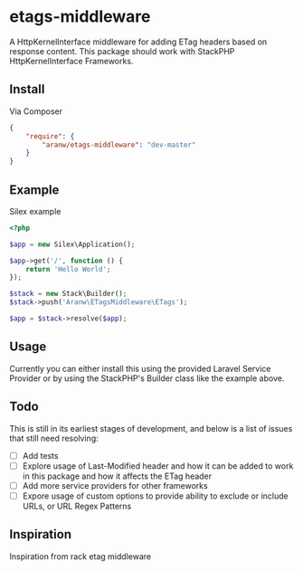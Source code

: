etags-middleware
================

A HttpKernelInterface middleware for adding ETag headers based on response content. This package should work with StackPHP HttpKernelInterface Frameworks.

## Install

Via Composer

``` json
{
    "require": {
        "aranw/etags-middleware": "dev-master"
    }
}
```

## Example

Silex example

``` php
<?php

$app = new Silex\Application();

$app->get('/', function () {
    return 'Hello World';
});

$stack = new Stack\Builder();
$stack->push('Aranw\ETagsMiddleware\ETags');

$app = $stack->resolve($app);

```

## Usage 

Currently you can either install this using the provided Laravel Service Provider or by using the StackPHP's Builder class like the example above.

## Todo


This is still in its earliest stages of development, and below is a list of issues that still need resolving:

- [ ] Add tests
- [ ] Explore usage of Last-Modified header and how it can be added to work in this package and how it affects the ETag header
- [ ] Add more service providers for other frameworks
- [ ] Expore usage of custom options to provide ability to exclude or include URLs, or URL Regex Patterns 

## Inspiration

Inspiration from rack etag middleware
